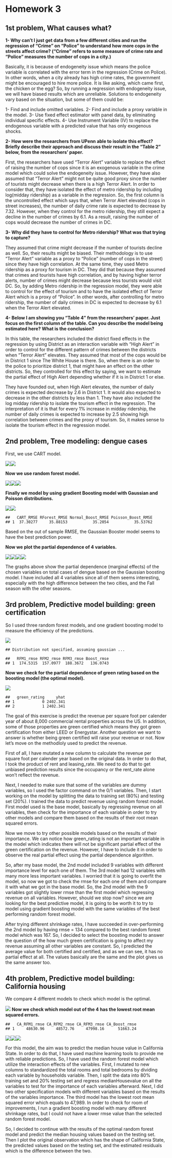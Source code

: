 # Homework 3

## 1st problem, What causes what?

**1- Why can’t I just get data from a few different cities and run the
regression of “Crime” on “Police” to understand how more cops in the
streets affect crime? (“Crime” refers to some measure of crime rate and
“Police” measures the number of cops in a city.)**

Basically, it is because of endogeneity issue which means the police
variable is correlated with the error term in the regression (Crime on
Police). In other words, when a city already has high crime rates, the
government might be encouraged to hire more police. It is like asking,
which came first, the chicken or the egg? So, by running a regression
with endogeneity issue, we will have biased results which are
unreliable. Solutions to endogeneity vary based on the situation, but
some of them could be:

1- Find and include omitted variables. 2- Find and include a proxy
variable in the model. 3- Use fixed effect estimator with panel data, by
eliminating individual specific effects. 4- Use Instrument Variable (IV)
to replace the endogenous variable with a predicted value that has only
exogenous shocks.

**2- How were the researchers from UPenn able to isolate this effect?
Briefly describe their approach and discuss their result in the “Table
2” below, from the researchers’ paper.**

First, the researchers have used “Terror Alert” variable to replace the
effect of raising the number of cops since it is an exogenous variable
in the crime model which could solve the endogeneity issue. However,
they have also assumed that “Terror Alert” might not be quite good proxy
since the number of tourists might decrease when there is a high Terror
Alert. In order to consider that, they have isolated the effect of metro
ridership by including log(midday ridership) as a variable in the
regression. So, the first column is the uncontrolled effect which says
that, when Terror Alert elevated (cops in street increases), the number
of daily crime rate is expected to decrease by 7.32. However, when they
control for the metro ridership, they still expect a decline in the
number of crimes by 6.1. As a result, raising the number of cops would
decrease the number of crimes in DC.

**3- Why did they have to control for Metro ridership? What was that
trying to capture?**

They assumed that crime might decrease if the number of tourists decline
as well. So, their results might be biased. Their methodology is to use
“Terror Alert” variable as a proxy to “Police” (number of cops in the
street) since they have high correlation. At the same time, they used
Metro ridership as a proxy for tourism in DC. They did that because they
assumed that crimes and tourists have high correlation, and by having
higher terror alerts, number of crimes might decrease because less
tourists would visit DC. So, by adding Metro ridership in the regression
model, they were able to control for the effect of tourism and to have
the isolated effect of Terror Alert which is a proxy of “Police”. In
other words, after controlling for metro ridership, the number of daily
crimes in DC is expected to decrease by 6.1 when the Terror Alert
elevated.

**4- Below I am showing you “Table 4” from the researchers’ paper. Just
focus on the first column of the table. Can you describe the model being
estimated here? What is the conclusion?**

In this table, the researchers included the district fixed effects in
the regression by using District as an interaction variable with “High
Alert” in order to control for the different pattern of crimes between
the districts when “Terror Alert” elevates. They assumed that most of
the cops would be in District 1 since The White House is there. So, when
there is an order to the police to prioritize district 1, that might
have an effect on the other districts. So, they controlled for this
effect by saying, we want to estimate the partial effect of High Alert
depending whether if it is in District 1 or else.

They have founded out, when High Alert elevates, the number of daily
crimes is expected decrease by 2.6 in District 1. It would also expected
to decrease in the other districts by less than 1. They have also
included the log midday ridership to isolate the tourism effect in the
regression. The interpretation of it is that for every 1% increase in
midday ridership, the number of daily crimes is expected to increase by
2.5 showing high correlation between crimes and the proxy of tourism.
So, it makes sense to isolate the tourism effect in the regression
model.

## 2nd problem, Tree modeling: dengue cases

First, we use CART model.

![](ECO-395-Homework-3--Ahmed-Almezail_files/figure-markdown_strict/unnamed-chunk-4-1.png)![](ECO-395-Homework-3--Ahmed-Almezail_files/figure-markdown_strict/unnamed-chunk-4-2.png)

**Now we use random forest model.**

![](ECO-395-Homework-3--Ahmed-Almezail_files/figure-markdown_strict/unnamed-chunk-5-1.png)![](ECO-395-Homework-3--Ahmed-Almezail_files/figure-markdown_strict/unnamed-chunk-5-2.png)![](ECO-395-Homework-3--Ahmed-Almezail_files/figure-markdown_strict/unnamed-chunk-5-3.png)

**Finally we model by using gradient Boosting model with Gaussian and
Poisson distributions.**

![](ECO-395-Homework-3--Ahmed-Almezail_files/figure-markdown_strict/unnamed-chunk-6-1.png)![](ECO-395-Homework-3--Ahmed-Almezail_files/figure-markdown_strict/unnamed-chunk-6-2.png)

    ##   CART_RMSE RForest_RMSE Normal_Boost_RMSE Poisson_Boost_RMSE
    ## 1  37.30277     35.88153           35.2054           35.53762

Based on the out of sample RMSE, the Gaussian Booster model seems to
have the best prediction power.

**Now we plot the partial dependence of 4 variables.**

![](ECO-395-Homework-3--Ahmed-Almezail_files/figure-markdown_strict/unnamed-chunk-8-1.png)![](ECO-395-Homework-3--Ahmed-Almezail_files/figure-markdown_strict/unnamed-chunk-8-2.png)![](ECO-395-Homework-3--Ahmed-Almezail_files/figure-markdown_strict/unnamed-chunk-8-3.png)![](ECO-395-Homework-3--Ahmed-Almezail_files/figure-markdown_strict/unnamed-chunk-8-4.png)

The graphs above show the partial dependence (marginal effects) of the
chosen variables on total cases of dengue based on the Gaussian boosting
model. I have included all 4 variables since all of them seems
interesting, especially with the high difference between the two cities,
and the Fall season with the other seasons.

## 3rd problem, Predictive model building: green certification

So I used three random forest models, and one gradient boosting model to
measure the efficiency of the predictions.

![](ECO-395-Homework-3--Ahmed-Almezail_files/figure-markdown_strict/unnamed-chunk-11-1.png)

    ## Distribution not specified, assuming gaussian ...

    ##   RFM1_rmse RFM2_rmse RFM3_rmse Boost_rmse
    ## 1  174.5315  157.0977  188.3672   136.0743

**Now we check for the partial dependence of green rating based on the
boosting model (the optimal model).**

![](ECO-395-Homework-3--Ahmed-Almezail_files/figure-markdown_strict/unnamed-chunk-12-1.png)

    ##   green_rating     yhat
    ## 1            0 2402.341
    ## 2            1 2402.341

The goal of this exercise is predict the revenue per square foot per
calender year of about 8,000 commercial rental properties across the US.
In addition, some of those properties are green certified which means
they got green certification from either LEED or Energystar. Another
question we want to answer is whether being green certified will raise
your revenue or not. Now let’s move on the methodloly used to predict
the revenue.

First of all, I have mutated a new column to calculate the revenue per
square foot per calender year based on the original data. In order to do
that, I took the product of rent and leasing\_rate. We need to do that
to get unbiased prediction results since the occupancy or the rent\_rate
alone won’t reflect the revenue.

Next, I needed to make sure that some of the variables are dummy
variables, so I used the factor command on the 0/1 variables. Then, I
start working on the model by splitting the data to training set (80%)
and testing set (20%). I trained the data to predict revenue using
random forest model. First model used is the base model, basically by
regressing revenue on all variables, then check for the importance of
each variable in order to try other models and compare them based on the
results of their root mean squared errors.

Now we move to try other possible models based on the results of their
importance. We can notice how green\_rating is not an important variable
in the model which indicates there will not be significant partial
effect of the green certification on the revenue. However, I have to
include it in order to observe the real partial effect using the partial
dependence algorithm.

So, after my base model, the 2nd model included 9 variables with
different importance level for each one of them. The 3rd model had 12
variables with many more less important variables. I worried that it is
going to overfit the model, so now we got to check the rmse for each one
of them and compare it with what we got in the base model. So, the 2nd
model with the 9 variables got slightly lower rmse than the first model
which regressing revenue on all variables. However, should we stop now?
since we are looking for the best predictive model, it is going to be
worth it to try to model using gradient boosting model with the same
variables of the best performing random forest model.

After trying different shrinkage rates, I have succeeded in
over-performing the 2nd model by having rmse = 134 compared to the best
random forest model which was 167. So, I decided to select the boosting
model to answer the question of the how much green certification is
going to affect my revenue assuming all other variables are constant.
So, I predicted the average value for both certified and certified, and
as we can see, it has no partial effect at all. The values basically are
the same and the plot gives us the same answer too.

## 4th problem, Predictive model building: California housing

We compare 4 different models to check which model is the optimal.

![](ECO-395-Homework-3--Ahmed-Almezail_files/figure-markdown_strict/unnamed-chunk-15-1.png)
**Now we check which model out of the 4 has the lowest root mean squared
errors.**

    ##   CA_RFM1_rmse CA_RFM2_rmse CA_RFM3_rmse CA_Boost_rmse
    ## 1     48630.96     48572.76     47998.16      51663.24

![](ECO-395-Homework-3--Ahmed-Almezail_files/figure-markdown_strict/unnamed-chunk-17-1.png)![](ECO-395-Homework-3--Ahmed-Almezail_files/figure-markdown_strict/unnamed-chunk-17-2.png)![](ECO-395-Homework-3--Ahmed-Almezail_files/figure-markdown_strict/unnamed-chunk-17-3.png)

For this model, the aim was to predict the median house value in
California State. In order to do that, I have used machine learning
tools to provide me with reliable predictions. So, I have used the
random forest model which utilize the interaction effects of the
variables. First, I mutated to new columns to standardized the total
rooms and total bedrooms by dividing each variable by households
variable. Then, I split the data into 80% training set and 20% testing
set and regress medianHousevalue on all the variables to test for the
importance of each variables afterward. Next, I did two other
specification models with different variables based on the results of
the variables importance. The third model has the lowest root mean
squared error which equals to 47,989. In order to check for room of
improvements, I run a gradient boosting model with many different
shrinkage rates, but I could not have a lower rmse value than the
selected random forest model.

So, I decided to continue with the results of the optimal random forest
model and predict the median housing values based on the testing set.
Then I plot the original observation which has the shape of California
State, the predicted values based on the testing set, and the estimated
residuals which is the difference between the two.
